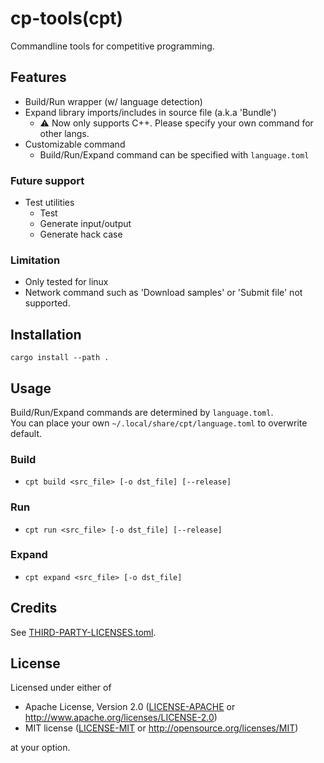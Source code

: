 # cp-tools(cpt)

Commandline tools for competitive programming.

## Features

- Build/Run wrapper (w/ language detection)
- Expand library imports/includes in source file (a.k.a 'Bundle')
    - ⚠ Now only supports C++. Please specify your own command for other langs.
 - Customizable command
    - Build/Run/Expand command can be specified with `language.toml`

### Future support

- Test utilities
    - Test
    - Generate input/output
    - Generate hack case

### Limitation

- Only tested for linux
- Network command such as 'Download samples' or 'Submit file' not supported.

## Installation

`cargo install --path .`

## Usage

Build/Run/Expand commands are determined by `language.toml`.  
You can place your own `~/.local/share/cpt/language.toml` to overwrite default.

### Build

- `cpt build <src_file> [-o dst_file] [--release]`

### Run

- `cpt run <src_file> [-o dst_file] [--release]`

### Expand

- `cpt expand <src_file> [-o dst_file]`

## Credits

See [THIRD-PARTY-LICENSES.toml](THIRD-PARTY-LICENSES.toml). 

## License

Licensed under either of

 * Apache License, Version 2.0
   ([LICENSE-APACHE](LICENSE-APACHE) or http://www.apache.org/licenses/LICENSE-2.0)
 * MIT license
   ([LICENSE-MIT](LICENSE-MIT) or http://opensource.org/licenses/MIT)

at your option.
